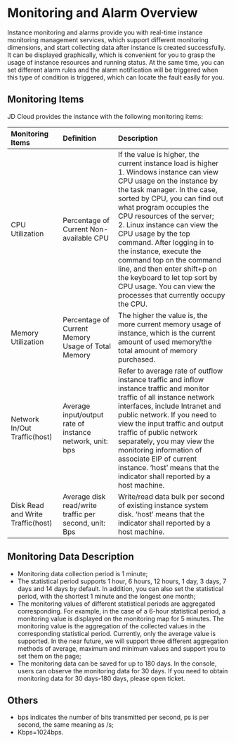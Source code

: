# Monitoring and Alarm Overview
Instance monitoring and alarms provide you with real-time instance monitoring management services, which support different monitoring dimensions, and start collecting data after instance is created successfully. It can be displayed graphically, which is convenient for you to grasp the usage of instance resources and running status. At the same time, you can set different alarm rules and the alarm notification will be triggered when this type of condition is triggered, which can  locate the fault easily for you.
## Monitoring Items 
JD Cloud provides the instance with the following monitoring items:

|**Monitoring Items** | **Definition** | **Description** |
| :--- | :--- | :--- |
|   CPU Utilization      |   Percentage of Current Non-available CPU   |   If the value is higher, the current instance load is higher <br>1.  Windows instance can view CPU usage on the instance by the task manager. In the case, sorted by CPU, you can find out what program occupies the CPU resources of the server; <br>2. Linux instance can view the CPU usage by the top command. After logging in to the instance, execute the command top on the command line, and then enter shift+p on the keyboard to let top sort by CPU usage. You can view the processes that currently occupy the CPU.   |
|  Memory Utilization   |  Percentage of Current Memory Usage of Total Memory      |  The higher the value is, the more current memory usage of instance, which is the current amount of used memory/the total amount of memory purchased.           |
|  Network In/Out Traffic(host)      |   Average input/output rate of instance network, unit: bps    |  Refer to average rate of outflow instance traffic and inflow instance traffic and monitor traffic of all instance network interfaces, include Intranet and public network. If you need to view the input traffic and output traffic of public network separately, you may view the monitoring information of associate EIP of current instance. ‘host’ means that the indicator shall reported by a host machine.        |
|  Disk Read and Write Traffic(host)     |  Average disk read/write traffic per second, unit: Bps      |   Write/read data bulk per second of existing instance system disk. ‘host’ means that the indicator shall reported by a host machine.              |

## Monitoring Data Description
* Monitoring data collection period is 1 minute;
* The statistical period supports 1 hour, 6 hours, 12 hours, 1 day, 3 days, 7 days and 14 days by default. In addition, you can also set the statistical period, with the shortest 1 minute and the longest one month;
* The monitoring values of different statistical periods are aggregated corresponding. For example, in the case of a 6-hour statistical period, a monitoring value is displayed on the monitoring map for 5 minutes. The monitoring value is the aggregation of the collected values ​​in the corresponding statistical period. Currently, only the average value is supported. In the near future, we will support three different aggregation methods of average, maximum and minimum values ​​and support you to set them on the page;
* The monitoring data can be saved for up to 180 days. In the console, users can observe the monitoring data for 30 days. If you need to obtain monitoring data for 30 days-180 days, please open ticket.

## Others
* bps indicates the number of bits transmitted per second, ps is per second, the same meaning as /s;
* Kbps=1024bps.